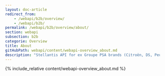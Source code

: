 ```yaml
---
layout: doc-article
redirect_from: 
    - /webapi/b2b/overview/
    - /webapi/b2b/
permalink: /webapi/b2b/overview/about/
section: webapi
subsection: b2b
categorie: Overview
title: About
gitHubPath: webapi/content/webapi-overview_about.md
description: "Stellantis API for ex Groupe PSA brands (Citroën, DS, Peugeot, Opel and Vauxhall) implements various endpoints to retrieve resources from your connected vehicles."
---
```

{% include_relative content/webapi-overview_about.md %}